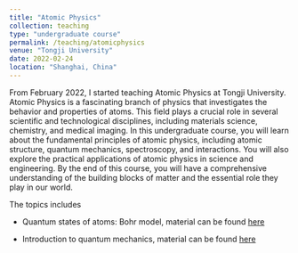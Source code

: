 ```yaml
---
title: "Atomic Physics"
collection: teaching
type: "undergraduate course"
permalink: /teaching/atomicphysics
venue: "Tongji University"
date: 2022-02-24
location: "Shanghai, China"
---
```

From February 2022, I started teaching Atomic Physics at Tongji University. 
Atomic Physics is a fascinating branch of physics that investigates the 
behavior and properties of atoms. This field plays a crucial role in several 
scientific and technological disciplines, including materials science, 
chemistry, and medical imaging. In this undergraduate course, you will 
learn about the fundamental principles of atomic physics, including atomic 
structure, quantum mechanics, spectroscopy, and interactions. You will also 
explore the practical applications of atomic physics in science and engineering. 
By the end of this course, you will have a comprehensive understanding of the 
building blocks of matter and the essential role they play in our world.

The topics includes

* Quantum states of atoms: Bohr model, material can be found <a href="/teaching/AtomicPhysics_Chapter2.pdf"> here</a>

* Introduction to quantum mechanics, material can be found <a href="/teaching/AtomicPhysics_Chapter3.pdf"> here</a>
